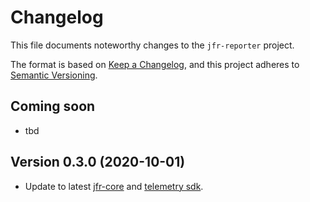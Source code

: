 # Changelog
This file documents noteworthy changes to the `jfr-reporter` project.

The format is based on [Keep a Changelog](https://keepachangelog.com/en/1.0.0/),
and this project adheres to [Semantic Versioning](https://semver.org/spec/v2.0.0.html).

## Coming soon

* tbd

## Version 0.3.0 (2020-10-01)
* Update to latest [jfr-core](https://github.com/newrelic/newrelic-jfr-core) and [telemetry sdk](https://github.com/newrelic/newrelic-telemetry-sdk-java).
